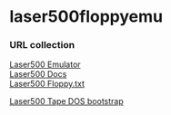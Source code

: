 # laser500floppyemu  

### URL collection  
[Laser500 Emulator](https://github.com/nippur72/laser500emu)  
[Laser500 Docs](https://github.com/Bonstra/laser500-doc)  
[Laser500 Floppy.txt](https://github.com/Bonstra/laser500-doc/blob/master/floppy.txt)  

[Laser500 Tape DOS bootstrap](https://github.com/nippur72/laser500emu/tree/gh-pages/software/tape-dos-bootstraper)  
